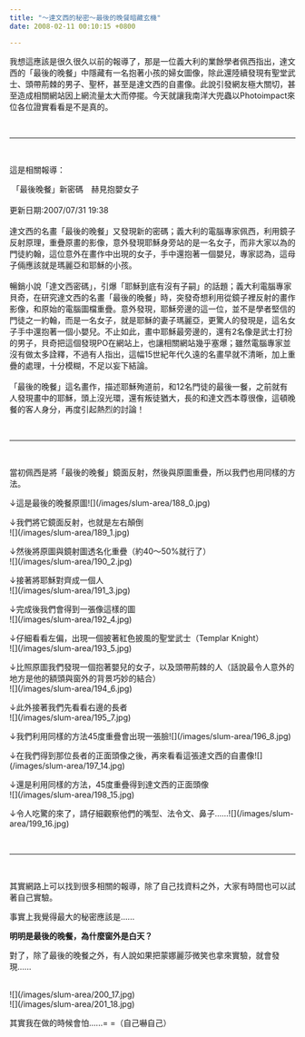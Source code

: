 ```yaml
---
title: "～達文西的秘密～最後的晚餐暗藏玄機"
date: 2008-02-11 00:10:15 +0800

---
```

<p>我想這應該是很久很久以前的報導了，那是一位義大利的業餘學者佩西指出，達文西的「最後的晚餐」中隱藏有一名抱著小孩的婦女圖像，除此還陸續發現有聖堂武士、頭帶荊棘的男子、聖杯，甚至是達文西的自畫像。此說引發網友極大關切，甚至造成相關網站因上網流量太大而停擺。今天就讓我南洋大兜蟲以Photoimpact來位各位證實看看是不是真的。</p><p> </p><hr /><p> </p><p>這是相關報導：</p><p> 「最後晚餐」新密碼　赫見抱嬰女子<br /><br />更新日期:2007/07/31 19:38 <br /><br />達文西的名畫「最後的晚餐」又發現新的密碼；義大利的電腦專家佩西，利用鏡子反射原理，重疊原畫的影像，意外發現耶穌身旁站的是一名女子，而非大家以為的門徒約翰，這位意外在畫作中出現的女子，手中還抱著一個嬰兒，專家認為，這母子倆應該就是瑪麗亞和耶穌的小孩。<br /><br />暢銷小說「達文西密碼」，引爆「耶穌到底有沒有子嗣」的話題；義大利電腦專家貝奇，在研究達文西的名畫「最後的晚餐」時，突發奇想利用從鏡子裡反射的畫作影像，和原始的電腦圖檔重疊。意外發現，耶穌旁邊的這一位，並不是學者堅信的門徒之一約翰，而是一名女子，就是耶穌的妻子瑪麗亞，更驚人的發現是，這名女子手中還抱著一個小嬰兒。不止如此，畫中耶穌最旁邊的，還有2名像是武士打扮的男子，貝奇把這個發現PO在網站上，也讓相關網站幾乎塞爆；雖然電腦專家並沒有做太多詮釋，不過有人指出，這幅15世紀年代久遠的名畫早就不清晰，加上重疊的處理，十分模糊，不足以妄下結論。<br /><br />「最後的晚餐」這名畫作，描述耶穌殉道前，和12名門徒的最後一餐，之前就有人發現畫中的耶穌，頭上沒光環，還有叛徒猶大，長的和達文西本尊很像，這頓晚餐的客人身分，再度引起熱烈的討論！</p><p> </p><hr /><p> </p><p>當初佩西是將「最後的晚餐」鏡面反射，然後與原圖重疊，所以我們也用同樣的方法。</p><p>↓這是最後的晚餐原圖![](/images/slum-area/188_0.jpg)</p><p>↓我們將它鏡面反射，也就是左右顛倒<br />![](/images/slum-area/189_1.jpg)</p><p>↓然後將原圖與鏡射圖透名化重疊（約40～50%就行了）<br />![](/images/slum-area/190_2.jpg)</p><p>↓接著將耶穌對齊成一個人<br />![](/images/slum-area/191_3.jpg)</p><p>↓完成後我們會得到一張像這樣的圖<br />![](/images/slum-area/192_4.jpg)</p><p>↓仔細看看左偏，出現一個披著紅色披風的聖堂武士（Templar Knight）<br />![](/images/slum-area/193_5.jpg)</p><p>↓比照原圖我們發現一個抱著嬰兒的女子，以及頭帶荊棘的人（話說最令人意外的地方是他的額頭與窗外的背景巧妙的結合）<br />![](/images/slum-area/194_6.jpg)</p><p>↓此外接著我們先看看右邊的長者<br />![](/images/slum-area/195_7.jpg)</p><p>↓我們利用同樣的方法45度重疊會出現一張臉![](/images/slum-area/196_8.jpg) </p><p>↓在我們得到那位長者的正面頭像之後，再來看看這張達文西的自畫像![](/images/slum-area/197_14.jpg)</p><p>↓還是利用同樣的方法，45度重疊得到達文西的正面頭像<br />![](/images/slum-area/198_15.jpg)</p><p>↓令人吃驚的來了，請仔細觀察他們的嘴型、法令文、鼻子......![](/images/slum-area/199_16.jpg)</p><p>&nbsp;</p><hr /><p>&nbsp;</p><p>其實網路上可以找到很多相關的報導，除了自己找資料之外，大家有時間也可以試著自己實驗。</p><p>事實上我覺得最大的秘密應該是......</p><p><strong>明明是最後的晚餐，為什麼窗外是白天？</strong></p><p>對了，除了最後的晚餐之外，有人說如果把蒙娜麗莎微笑也拿來實驗，就會發現...... </p><p><br />![](/images/slum-area/200_17.jpg)<br />![](/images/slum-area/201_18.jpg)</p><p>其實我在做的時候會怕......= =（自己嚇自己）<br /><br /></p>
